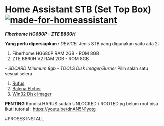 # Home Assistant STB (Set Top Box) [![made-for-homeassistant](https://img.shields.io/badge/for-homeassistant-blue)](https://www.home-assistant.io/)
***Fiberhome HG680P - ZTE B860H***

**Yang perlu dipersiapkan :**
*DEVICE:*
Jenis STB yang digunakan yaitu ada 2:
1. Fiberhome HG680P RAM 2GB - ROM 8GB 
2. ZTE B860H V2 RAM 2GB - ROM 8GB

*- SDCARD Minimum 8gb*
*- TOOLS Disk Imager/Burner*
Pilih salah satu sesuai selera
1. [Rufus](https://rufus.ie/)
2. [Balena Etcher](https://www.balena.io/etcher/)
3. [Win32 Disk Imager](https://sourceforge.net/projects/win32diskimager/)

**PENTING**
Kondisi HARUS sudah UNLOCKED / ROOTED yg belum root bisa ikuti tutorial : https://youtu.be/dnAN5N1yotg

#PROSES INSTALL

